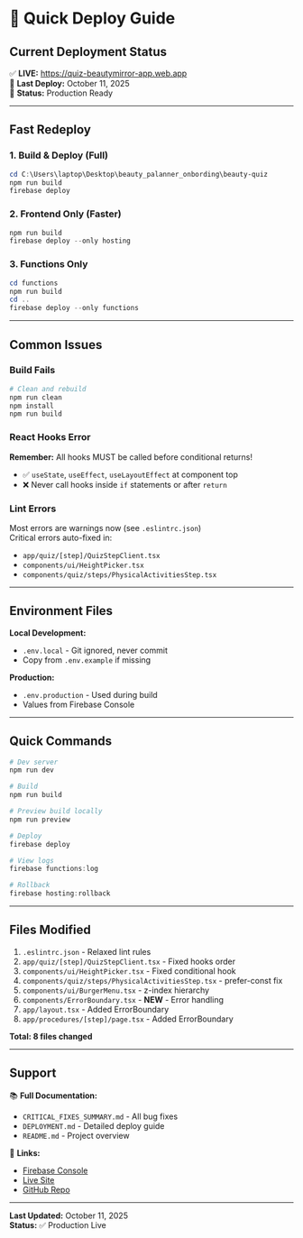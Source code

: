 # 🚀 Quick Deploy Guide

## Current Deployment Status

✅ **LIVE:** https://quiz-beautymirror-app.web.app  
📅 **Last Deploy:** October 11, 2025  
🔧 **Status:** Production Ready

---

## Fast Redeploy

### 1. Build & Deploy (Full)
```powershell
cd C:\Users\laptop\Desktop\beauty_palanner_onbording\beauty-quiz
npm run build
firebase deploy
```

### 2. Frontend Only (Faster)
```powershell
npm run build
firebase deploy --only hosting
```

### 3. Functions Only
```powershell
cd functions
npm run build
cd ..
firebase deploy --only functions
```

---

## Common Issues

### Build Fails
```powershell
# Clean and rebuild
npm run clean
npm install
npm run build
```

### React Hooks Error
**Remember:** All hooks MUST be called before conditional returns!
- ✅ `useState`, `useEffect`, `useLayoutEffect` at component top
- ❌ Never call hooks inside `if` statements or after `return`

### Lint Errors
Most errors are warnings now (see `.eslintrc.json`)  
Critical errors auto-fixed in:
- `app/quiz/[step]/QuizStepClient.tsx`
- `components/ui/HeightPicker.tsx`
- `components/quiz/steps/PhysicalActivitiesStep.tsx`

---

## Environment Files

**Local Development:**
- `.env.local` - Git ignored, never commit
- Copy from `.env.example` if missing

**Production:**
- `.env.production` - Used during build
- Values from Firebase Console

---

## Quick Commands

```powershell
# Dev server
npm run dev

# Build
npm run build

# Preview build locally
npm run preview

# Deploy
firebase deploy

# View logs
firebase functions:log

# Rollback
firebase hosting:rollback
```

---

## Files Modified

1. `.eslintrc.json` - Relaxed lint rules
2. `app/quiz/[step]/QuizStepClient.tsx` - Fixed hooks order
3. `components/ui/HeightPicker.tsx` - Fixed conditional hook
4. `components/quiz/steps/PhysicalActivitiesStep.tsx` - prefer-const fix
5. `components/ui/BurgerMenu.tsx` - z-index hierarchy
6. `components/ErrorBoundary.tsx` - **NEW** - Error handling
7. `app/layout.tsx` - Added ErrorBoundary
8. `app/procedures/[step]/page.tsx` - Added ErrorBoundary

**Total: 8 files changed**

---

## Support

📚 **Full Documentation:**
- `CRITICAL_FIXES_SUMMARY.md` - All bug fixes
- `DEPLOYMENT.md` - Detailed deploy guide
- `README.md` - Project overview

🔗 **Links:**
- [Firebase Console](https://console.firebase.google.com/project/beauty-planner-26cc0)
- [Live Site](https://quiz-beautymirror-app.web.app)
- [GitHub Repo](https://github.com/emilpride/beauty-planner-onbording)

---

**Last Updated:** October 11, 2025  
**Status:** ✅ Production Live
